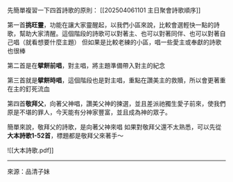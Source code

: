 先簡單複習一下四首詩歌的原則：
[[202504061101 主日聚會詩歌順序]]

第一首**挑旺靈**，功能在讓大家靈醒起，以我們小區來說，比較會選輕快一點的詩歌，幫助大家清醒。這個階段的詩歌可以對著主、也可以對著同伴、也可以對著自己唱（就看想要什麼主題）
但如果是比較老練的小區，唱一些愛主或奉獻的詩歌也很棒

第二首是在**擘餅前唱**，對主唱，將主題準備帶入對主的紀念

第三首就是**擘餅時唱**，這個階段也是對主唱，重點在讚美主的救贖，所以會更著重在主的釘死流血

第四首**敬拜父**，向著父神唱，讚美父神的揀選，並且差派祂獨生愛子前來，使我們原是不堪的罪人，今天能有分神家豐富，並且成為神的眾子。

簡單來說，敬拜父的詩歌，是向著父神來唱
如果對敬拜父還不太熟悉，可以先從**大本詩歌1-52首**，標題都是敬拜父來著手～

![[大本詩歌.pdf]]

---
來源：品清子妹